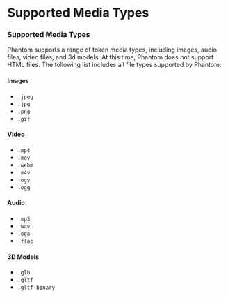 # Supported Media Types

### Supported Media Types

Phantom supports a range of token media types, including images, audio files, video files, and 3d models. At this time, Phantom does not support HTML files. The following list includes all file types supported by Phantom:

#### Images

* `.jpeg`
* `.jpg`
* `.png`
* `.gif`

#### Video

* `.mp4`
* `.mov`
* `.webm`
* `.m4v`
* `.ogv`
* `.ogg`

#### Audio

* `.mp3`
* `.wav`
* `.oga`
* `.flac`

#### 3D Models

* `.glb`
* `.gltf`
* `.gltf-binary`
